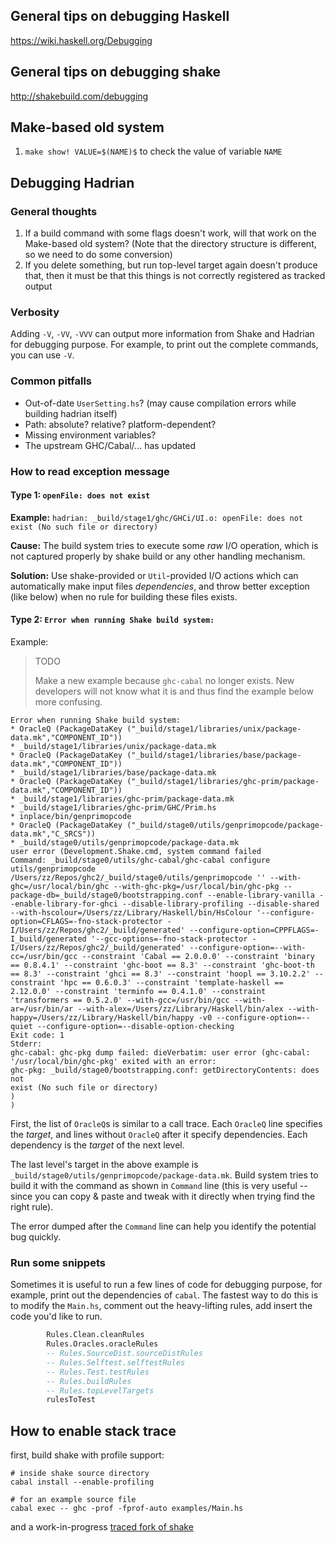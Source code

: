 ## General tips on debugging Haskell

https://wiki.haskell.org/Debugging

## General tips on debugging shake

http://shakebuild.com/debugging

## Make-based old system

1. `make show! VALUE=$(NAME)$` to check the value of variable `NAME`

## Debugging Hadrian

### General thoughts

1. If a build command with some flags doesn't work, will that work on the Make-based old system? (Note that the directory structure is different, so we need to do some conversion)
2. If you delete something, but run top-level target again doesn't produce that, then it must be that this things is not correctly registered as tracked output

### Verbosity

Adding `-V`, `-VV`, `-VVV` can output more information from Shake and Hadrian for debugging purpose. For example, to print out the complete commands, you can use `-V`.

### Common pitfalls

- Out-of-date `UserSetting.hs`? (may cause compilation errors while building hadrian itself)
- Path: absolute? relative? platform-dependent?
- Missing environment variables?
- The upstream GHC/Cabal/... has updated

### How to read exception message

#### Type 1: `openFile: does not exist`

**Example:** `hadrian: _build/stage1/ghc/GHCi/UI.o: openFile: does not exist (No such file or directory)`

**Cause:** The build system tries to execute some *raw* I/O operation, which is not captured properly by shake build or any other handling mechanism.

**Solution:** Use shake-provided or `Util`-provided I/O actions which can automatically make input files *dependencies*, and throw better exception (like below) when no rule for building these files exists.

#### Type 2: `Error when running Shake build system:`

Example:

> TODO
>
> Make a new example because `ghc-cabal` no longer exists.
> New developers will not know what it is and thus find the example below more confusing.

```
Error when running Shake build system:
* OracleQ (PackageDataKey ("_build/stage1/libraries/unix/package-data.mk","COMPONENT_ID"))
* _build/stage1/libraries/unix/package-data.mk
* OracleQ (PackageDataKey ("_build/stage1/libraries/base/package-data.mk","COMPONENT_ID"))
* _build/stage1/libraries/base/package-data.mk
* OracleQ (PackageDataKey ("_build/stage1/libraries/ghc-prim/package-data.mk","COMPONENT_ID"))
* _build/stage1/libraries/ghc-prim/package-data.mk
* _build/stage1/libraries/ghc-prim/GHC/Prim.hs
* inplace/bin/genprimopcode
* OracleQ (PackageDataKey ("_build/stage0/utils/genprimopcode/package-data.mk","C_SRCS"))
* _build/stage0/utils/genprimopcode/package-data.mk
user error (Development.Shake.cmd, system command failed
Command: _build/stage0/utils/ghc-cabal/ghc-cabal configure utils/genprimopcode /Users/zz/Repos/ghc2/_build/stage0/utils/genprimopcode '' --with-ghc=/usr/local/bin/ghc --with-ghc-pkg=/usr/local/bin/ghc-pkg --package-db=_build/stage0/bootstrapping.conf --enable-library-vanilla --enable-library-for-ghci --disable-library-profiling --disable-shared --with-hscolour=/Users/zz/Library/Haskell/bin/HsColour '--configure-option=CFLAGS=-fno-stack-protector -I/Users/zz/Repos/ghc2/_build/generated' --configure-option=CPPFLAGS=-I_build/generated '--gcc-options=-fno-stack-protector -I/Users/zz/Repos/ghc2/_build/generated' --configure-option=--with-cc=/usr/bin/gcc --constraint 'Cabal == 2.0.0.0' --constraint 'binary == 0.8.4.1' --constraint 'ghc-boot == 8.3' --constraint 'ghc-boot-th == 8.3' --constraint 'ghci == 8.3' --constraint 'hoopl == 3.10.2.2' --constraint 'hpc == 0.6.0.3' --constraint 'template-haskell == 2.12.0.0' --constraint 'terminfo == 0.4.1.0' --constraint 'transformers == 0.5.2.0' --with-gcc=/usr/bin/gcc --with-ar=/usr/bin/ar --with-alex=/Users/zz/Library/Haskell/bin/alex --with-happy=/Users/zz/Library/Haskell/bin/happy -v0 --configure-option=--quiet --configure-option=--disable-option-checking
Exit code: 1
Stderr:
ghc-cabal: ghc-pkg dump failed: dieVerbatim: user error (ghc-cabal:
'/usr/local/bin/ghc-pkg' exited with an error:
ghc-pkg: _build/stage0/bootstrapping.conf: getDirectoryContents: does not
exist (No such file or directory)
)
)
```

First, the list of `OracleQ`s is similar to a call trace. Each `OracleQ` line specifies the *target*, and lines without `OracleQ` after it specify dependencies. Each dependency is the *target* of the next level.

The last level's target in the above example is `_build/stage0/utils/genprimopcode/package-data.mk`. Build system tries to build it with the command as shown in `Command` line (this is very useful -- since you can copy & paste and tweak with it directly when trying find the right rule).

The error dumped after the `Command` line can help you identify the potential bug quickly.

### Run some snippets

Sometimes it is useful to run a few lines of code for debugging purpose, for example, print out the dependencies of `cabal`. The fastest way to do this is to modify the `Main.hs`, comment out the heavy-lifting rules, add insert the code you'd like to run.

```haskell
        Rules.Clean.cleanRules
        Rules.Oracles.oracleRules
        -- Rules.SourceDist.sourceDistRules
        -- Rules.Selftest.selftestRules
        -- Rules.Test.testRules
        -- Rules.buildRules
        -- Rules.topLevelTargets
        rulesToTest
```

## How to enable stack trace

first, build shake with profile support:

```
# inside shake source directory
cabal install --enable-profiling
```

```
# for an example source file
cabal exec -- ghc -prof -fprof-auto examples/Main.hs
```

and a work-in-progress [traced fork of shake](https://github.com/monad-systems/shake/tree/traced)
